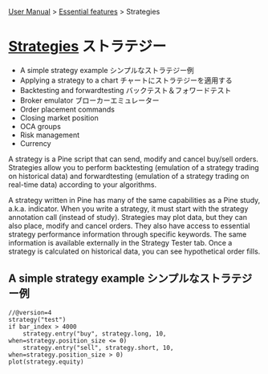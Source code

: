 [User Manual](/TradingView/PineScript.md) > [Essential features](/TradingView/PineScript/EssentialFeatures.md) > Strategies

# [Strategies](https://www.tradingview.com/pine-script-docs/en/v4/essential/Strategies.html) ストラテジー

- A simple strategy example シンプルなストラテジー例
- Applying a strategy to a chart チャートにストラテジーを適用する
- Backtesting and forwardtesting バックテスト＆フォワードテスト
- Broker emulator ブローカーエミュレーター
- Order placement commands
- Closing market position
- OCA groups
- Risk management
- Currency

A strategy is a Pine script that can send, modify and cancel buy/sell orders. Strategies allow you to perform backtesting (emulation of a strategy trading on historical data) and forwardtesting (emulation of a strategy trading on real-time data) according to your algorithms.

A strategy written in Pine has many of the same capabilities as a Pine study, a.k.a. indicator. When you write a strategy, it must start with the strategy annotation call (instead of study). Strategies may plot data, but they can also place, modify and cancel orders. They also have access to essential strategy performance information through specific keywords. The same information is available externally in the Strategy Tester tab. Once a strategy is calculated on historical data, you can see hypothetical order fills.

## A simple strategy example シンプルなストラテジー例

```
//@version=4
strategy("test")
if bar_index > 4000
    strategy.entry("buy", strategy.long, 10, when=strategy.position_size <= 0)
    strategy.entry("sell", strategy.short, 10, when=strategy.position_size > 0)
plot(strategy.equity)
```

